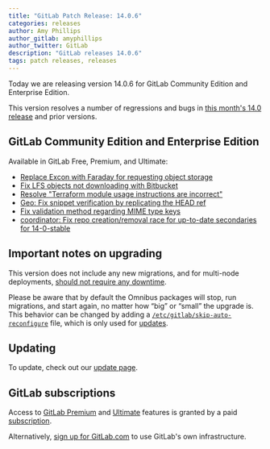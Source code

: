 ```yaml
---
title: "GitLab Patch Release: 14.0.6"
categories: releases
author: Amy Phillips
author_gitlab: amyphillips
author_twitter: GitLab
description: "GitLab releases 14.0.6"
tags: patch releases, releases
---
```


Today we are releasing version 14.0.6 for GitLab Community Edition and Enterprise Edition.

This version resolves a number of regressions and bugs in
[this month's 14.0 release](/releases/2021/06/22/gitlab-14-0-released/) and
prior versions.

## GitLab Community Edition and Enterprise Edition

Available in GitLab Free, Premium, and Ultimate:

- [Replace Excon with Faraday for requesting object storage](https://gitlab.com/gitlab-org/gitlab/-/merge_requests/64192)
- [Fix LFS objects not downloading with Bitbucket](https://gitlab.com/gitlab-org/gitlab/-/merge_requests/65380)
- [Resolve "Terraform module usage instructions are incorrect"](https://gitlab.com/gitlab-org/gitlab/-/merge_requests/65581)
- [Geo: Fix snippet verification by replicating the HEAD ref](https://gitlab.com/gitlab-org/gitlab/-/merge_requests/65783)
- [Fix validation method regarding MIME type keys](https://gitlab.com/gitlab-org/gitlab/-/merge_requests/65954)
- [coordinator: Fix repo creation/removal race for up-to-date secondaries for 14-0-stable](https://gitlab.com/gitlab-org/gitaly/-/merge_requests/3675)

## Important notes on upgrading

This version does not include any new migrations, and for multi-node deployments, [should not require any downtime](https://docs.gitlab.com/ee/update/#upgrading-without-downtime).

Please be aware that by default the Omnibus packages will stop, run migrations,
and start again, no matter how “big” or “small” the upgrade is. This behavior
can be changed by adding a [`/etc/gitlab/skip-auto-reconfigure`](http://docs.gitlab.com/omnibus/update/README.html) file,
which is only used for [updates](https://docs.gitlab.com/omnibus/update/README.html).

## Updating

To update, check out our [update page](/update/).

## GitLab subscriptions

Access to [GitLab Premium](/pricing/premium/) and [Ultimate](/pricing/ultimate/) features is granted by a paid [subscription](/pricing/).

Alternatively, [sign up for GitLab.com](https://gitlab.com/users/sign_in)
to use GitLab's own infrastructure.
